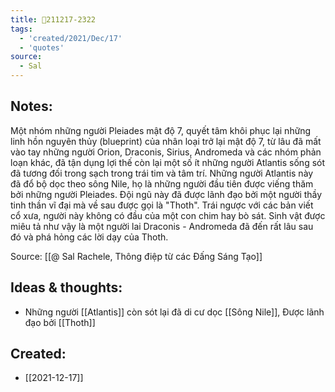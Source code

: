 ```yaml
---
title: 💬211217-2322
tags:
  - 'created/2021/Dec/17'
  - 'quotes'
source:
  - Sal
---
```


## Notes:
Một nhóm những người Pleiades mật độ 7, quyết tâm khôi phục lại những linh hồn nguyên thủy (blueprint) của nhân loại trở lại mật độ 7, từ lâu đã mất vào tay những người Orion, Draconis, Sirius, Andromeda và các nhóm phản loạn khác, đã tận dụng lợi thế còn lại một số ít những người Atlantis sống sót đã tương đối trong sạch trong trái tim và tâm trí. Những người Atlantis này đã đổ bộ dọc theo sông Nile, họ là những người đầu tiên được viếng thăm bởi những người Pleiades. Đội ngũ này đã được lãnh đạo bởi một người thầy tinh thần vĩ đại mà về sau được gọi là "Thoth". Trái ngược với các bản viết cổ xưa, người này không có đầu của một con chim hay bò sát. Sinh vật được miêu tả như vậy là một người lai Draconis - Andromeda đã đến rất lâu sau đó và phá hỏng các lời dạy của Thoth.

Source: [[@ Sal Rachele, Thông điệp từ các Đấng Sáng Tạo]]

## Ideas & thoughts:
- Những người [[Atlantis]] còn sót lại đã di cư dọc [[Sông Nile]], Được lãnh đạo bởi [[Thoth]]
## Created:
- [[2021-12-17]]
